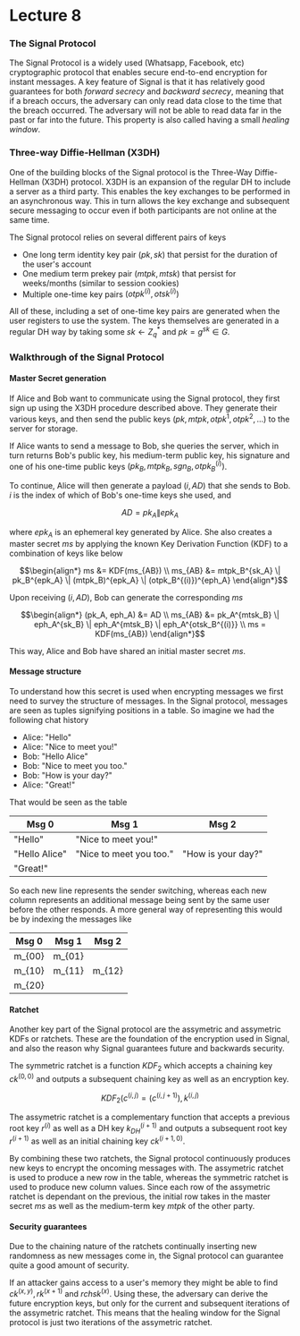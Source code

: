 # Lecture 8

### The Signal Protocol
The Signal Protocol is a widely used (Whatsapp, Facebook, etc) cryptographic protocol that enables secure end-to-end encryption for instant messages. A key feature of Signal is that it has relatively good guarantees for both _forward secrecy_ and _backward secrecy_, meaning that if a breach occurs, the adversary can only read data close to the time that the breach occurred. The adversary will not be able to read data far in the past or far into the future. This property is also called having a small _healing window_.

### Three-way Diffie-Hellman (X3DH)
One of the building blocks of the Signal protocol is the Three-Way Diffie-Hellman (X3DH) protocol. X3DH is an expansion of the regular DH to include a server as a third party. This enables the key exchanges to be performed in an asynchronous way. This in turn allows the key exchange and subsequent secure messaging to occur even if both participants are not online at the same time. 

The Signal protocol relies on several different pairs of keys
- One long term identity key pair $`(pk,sk)`$ that persist for the duration of the user's account
- One medium term prekey pair $`(mtpk,mtsk)`$ that persist for weeks/months (similar to session cookies)
- Multiple one-time key pairs $`(otpk^{(i)}, otsk^{(i)})`$

All of these, including a set of one-time key pairs are generated when the user registers to use the system. The keys themselves are generated in a regular DH way by taking some $`sk \leftarrow Z_q^*`$ and $`pk = g^{sk} \in G`$.

### Walkthrough of the Signal Protocol
#### Master Secret generation
If Alice and Bob want to communicate using the Signal protocol, they first sign up using the X3DH procedure described above. They generate their various keys, and then send the public keys $`(pk, mtpk, otpk^1, otpk^2, \dots)`$ to the server for storage. 

If Alice wants to send a message to Bob, she queries the server, which in turn returns Bob's public key, his medium-term public key, his signature and one of his one-time public keys $`(pk_B, mtpk_B, sgn_B, otpk_B^{(i)})`$. 

To continue, Alice will then generate a payload $(i, AD)$ that she sends to Bob. $i$ is the index of which of Bob's one-time keys she used, and 

```math
\begin{equation*}
    AD = pk_A \| epk_A
\end{equation*}
```
where $`epk_A`$ is an ephemeral key generated by Alice. She also creates a master secret $ms$ by applying the known Key Derivation Function (KDF) to a combination of keys like below

```math
\begin{align*}
    ms &= KDF(ms_{AB}) \\
    ms_{AB} &= mtpk_B^{sk_A} \| pk_B^{epk_A} \| (mtpk_B)^{epk_A} \| (otpk_B^{(i)})^{eph_A}
\end{align*}
```

Upon receiving $(i,AD)$, Bob can generate the corresponding $ms$ 

```math
\begin{align*}
    (pk_A, eph_A) &= AD \\
    ms_{AB} &= pk_A^{mtsk_B} \| eph_A^{sk_B} \| eph_A^{mtsk_B} \| eph_A^{otsk_B^{(i)}} \\
    ms = KDF(ms_{AB})
\end{align*}
```

This way, Alice and Bob have shared an initial master secret $ms$.

#### Message structure
To understand how this secret is used when encrypting messages we first need to survey the structure of messages. In the Signal protocol, messages are seen as tuples signifying positions in a table. So imagine we had the following chat history 

- Alice: "Hello"
- Alice: "Nice to meet you!"
- Bob: "Hello Alice"
- Bob: "Nice to meet you too."
- Bob: "How is your day?"
- Alice: "Great!"

That would be seen as the table 

| Msg 0  | Msg 1   | Msg 2   |
|-------------- | -------------- | -------------- |
| "Hello"    | "Nice to meet you!"     |      |
| "Hello Alice"    | "Nice to meet you too."     | "How is your day?"     |
| "Great!"    | | |

So each new line represents the sender switching, whereas each new column represents an additional message being sent by the same user before the other responds. A more general way of representing this would be by indexing the messages like 

| Msg 0  | Msg 1   | Msg 2   |
|-------------- | -------------- | -------------- |
| m_{00} | m_{01} |      |
| m_{10} | m_{11} | m_{12} |
| m_{20} | | |

#### Ratchet
Another key part of the Signal protocol are the assymetric and assymetric KDFs or ratchets. These are the foundation of the encryption used in Signal, and also the reason why Signal guarantees future and backwards security. 

The symmetric ratchet is a function $KDF_2$ which accepts a chaining key $`ck^{(0,0)}`$ and outputs a subsequent chaining key as well as an encryption key.

```math
\begin{equation*} 
    KDF_2(c^{(i,j)} = (c^{(i,j + 1)}), k^{(i,j)}
\end{equation*} 
```

The assymetric ratchet is a complementary function that accepts a previous root key $`r^{(i)}`$ as well as a DH key $`k_{DH}^{(i+1)}`$ and outputs a subsequent root key $`r^{(i+1)}`$ as well as an initial chaining key $`ck^{(i+1,0)}`$.

By combining these two ratchets, the Signal protocol continuously produces new keys to encrypt the oncoming messages with. The assymetric ratchet is used to produce a new row in the table, whereas the symmetric ratchet is used to produce new column values. Since each row of the assymetric ratchet is dependant on the previous, the initial row takes in the master secret $ms$ as well as the medium-term key $mtpk$ of the other party. 

#### Security guarantees
Due to the chaining nature of the ratchets continually inserting new randomness as new messages come in, the Signal protocol can guarantee quite a good amount of security.

If an attacker gains access to a user's memory they might be able to find $`ck^{(x,y)}, rk^{(x+1)}`$ and $`rchsk^{(x)}`$. Using these, the adversary can derive the future encryption keys, but only for the current and subsequent iterations of the assymetric ratchet. This means that the healing window for the Signal protocol is just two iterations of the assymetric ratchet. 
